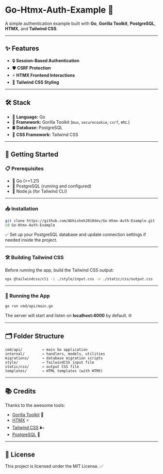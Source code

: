 # Go-Htmx-Auth-Example 🚀

A simple authentication example built with **Go**, **Gorilla Toolkit**, **PostgreSQL**, **HTMX**, and **Tailwind CSS**.

---

## ✨ Features

- 🔒 **Session-Based Authentication**
- 🛡️ **CSRF Protection**
- ⚡ **HTMX Frontend Interactions**
- 🎨 **Tailwind CSS Styling**

---

## 🛠️ Stack

- 🧹 **Language:** Go
- 🔧 **Framework:** Gorilla Toolkit (`mux`, `securecookie`, `csrf`, etc.)
- 🛢️ **Database:** PostgreSQL
- 🎨 **CSS Framework:** Tailwind CSS

---

## 🚀 Getting Started

### 📋 Prerequisites

- 🐹 Go (>=1.21)
- 🐘 PostgreSQL (running and configured)
- 🟰 Node.js (for Tailwind CLI)

---

### 📥 Installation

```bash
git clone https://github.com/Abhishek2010dev/Go-Htmx-Auth-Example.git
cd Go-Htmx-Auth-Example
```

✅ Set up your PostgreSQL database and update connection settings if needed inside the project.

---

### 🛠️ Building Tailwind CSS

Before running the app, build the Tailwind CSS output:

```bash
npx @tailwindcss/cli -i ./style/input.css -o ./static/css/output.css
```

---

### 🏃 Running the App

```bash
go run cmd/api/main.go
```

The server will start and listen on **localhost:4000** by default. 🌐

---

## 🗂️ Folder Structure

```
cmd/api/         → main Go application
internal/        → handlers, models, utilities
migrations/      → database migration scripts
style/           → TailwindCSS input file
static/css/      → output CSS file
templates/       → HTML templates (with HTMX)
```

---

## 📚 Credits

Thanks to the awesome tools:

- [Gorilla Toolkit](https://www.gorillatoolkit.org/) 🦍
- [HTMX](https://htmx.org/) ⚡
- [Tailwind CSS](https://tailwindcss.com/) 🌬️
- [PostgreSQL](https://www.postgresql.org/) 🐘

---

## 📄 License

This project is licensed under the MIT License. ✅
